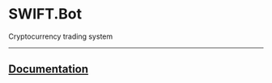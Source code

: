 # SWIFT.Bot

Cryptocurrency trading system

---

## [Documentation](https://github.com/Wounderer/SwiftBot/blob/master/SwiftBot.wiki/Home.md)



